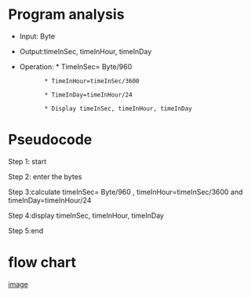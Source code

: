 # Program analysis

* Input: Byte 

* Output:timeInSec, timeInHour, timeInDay

* Operation: * TimeInSec= Byte/960

             * TimeInHour=timeInSec/3600
  
             * TimeInDay=timeInHour/24
 
             * Display timeInSec, timeInHour, timeInDay

# Pseudocode 

Step 1: start

Step 2: enter the bytes

Step 3:calculate timeInSec= Byte/960 , timeInHour=timeInSec/3600 and timeInDay=timeInHour/24

Step 4:display timeInSec, timeInHour, timeInDay

Step 5:end

# flow chart

[image](https://github.com/SWEG-2015EC-Batch/Free-Thinkers/assets/149039271/f2d2f9db-80e4-4ddc-90fe-89b0cd9e5fbe)

